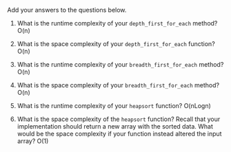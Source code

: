Add your answers to the questions below.

1. What is the runtime complexity of your `depth_first_for_each` method?
    O(n)

2. What is the space complexity of your `depth_first_for_each` function?
    O(n)

3. What is the runtime complexity of your `breadth_first_for_each` method?
    O(n)

4. What is the space complexity of your `breadth_first_for_each` method?
    O(n)

5. What is the runtime complexity of your `heapsort` function?
    O(nLogn)

6. What is the space complexity of the `heapsort` function? Recall that your implementation should return a new array with the sorted data. What would be the space complexity if your function instead altered the input array?
    O(1)